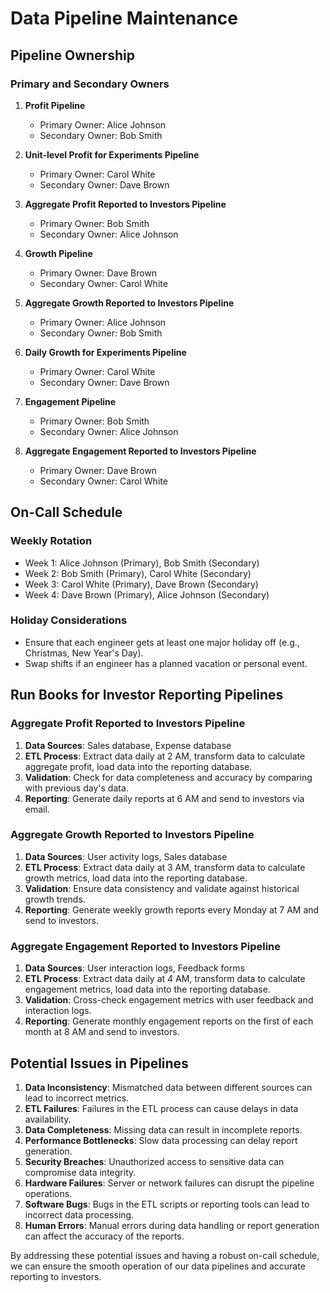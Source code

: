 # Data Pipeline Maintenance

## Pipeline Ownership

### Primary and Secondary Owners
1. **Profit Pipeline**
    - Primary Owner: Alice Johnson
    - Secondary Owner: Bob Smith

2. **Unit-level Profit for Experiments Pipeline**
    - Primary Owner: Carol White
    - Secondary Owner: Dave Brown

3. **Aggregate Profit Reported to Investors Pipeline**
    - Primary Owner: Bob Smith
    - Secondary Owner: Alice Johnson

4. **Growth Pipeline**
    - Primary Owner: Dave Brown
    - Secondary Owner: Carol White

5. **Aggregate Growth Reported to Investors Pipeline**
    - Primary Owner: Alice Johnson
    - Secondary Owner: Bob Smith

6. **Daily Growth for Experiments Pipeline**
    - Primary Owner: Carol White
    - Secondary Owner: Dave Brown

7. **Engagement Pipeline**
    - Primary Owner: Bob Smith
    - Secondary Owner: Alice Johnson

8. **Aggregate Engagement Reported to Investors Pipeline**
    - Primary Owner: Dave Brown
    - Secondary Owner: Carol White

## On-Call Schedule

### Weekly Rotation
- Week 1: Alice Johnson (Primary), Bob Smith (Secondary)
- Week 2: Bob Smith (Primary), Carol White (Secondary)
- Week 3: Carol White (Primary), Dave Brown (Secondary)
- Week 4: Dave Brown (Primary), Alice Johnson (Secondary)

### Holiday Considerations
- Ensure that each engineer gets at least one major holiday off (e.g., Christmas, New Year's Day).
- Swap shifts if an engineer has a planned vacation or personal event.

## Run Books for Investor Reporting Pipelines

### Aggregate Profit Reported to Investors Pipeline
1. **Data Sources**: Sales database, Expense database
2. **ETL Process**: Extract data daily at 2 AM, transform data to calculate aggregate profit, load data into the reporting database.
3. **Validation**: Check for data completeness and accuracy by comparing with previous day's data.
4. **Reporting**: Generate daily reports at 6 AM and send to investors via email.

### Aggregate Growth Reported to Investors Pipeline
1. **Data Sources**: User activity logs, Sales database
2. **ETL Process**: Extract data daily at 3 AM, transform data to calculate growth metrics, load data into the reporting database.
3. **Validation**: Ensure data consistency and validate against historical growth trends.
4. **Reporting**: Generate weekly growth reports every Monday at 7 AM and send to investors.

### Aggregate Engagement Reported to Investors Pipeline
1. **Data Sources**: User interaction logs, Feedback forms
2. **ETL Process**: Extract data daily at 4 AM, transform data to calculate engagement metrics, load data into the reporting database.
3. **Validation**: Cross-check engagement metrics with user feedback and interaction logs.
4. **Reporting**: Generate monthly engagement reports on the first of each month at 8 AM and send to investors.

## Potential Issues in Pipelines

1. **Data Inconsistency**: Mismatched data between different sources can lead to incorrect metrics.
2. **ETL Failures**: Failures in the ETL process can cause delays in data availability.
3. **Data Completeness**: Missing data can result in incomplete reports.
4. **Performance Bottlenecks**: Slow data processing can delay report generation.
5. **Security Breaches**: Unauthorized access to sensitive data can compromise data integrity.
6. **Hardware Failures**: Server or network failures can disrupt the pipeline operations.
7. **Software Bugs**: Bugs in the ETL scripts or reporting tools can lead to incorrect data processing.
8. **Human Errors**: Manual errors during data handling or report generation can affect the accuracy of the reports.

By addressing these potential issues and having a robust on-call schedule, we can ensure the smooth operation of our data pipelines and accurate reporting to investors.